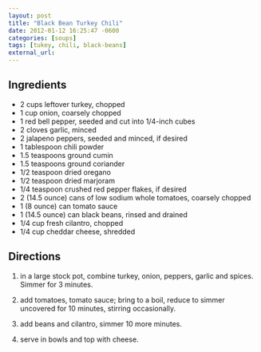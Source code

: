 ```yaml
---
layout: post
title: "Black Bean Turkey Chili"
date: 2012-01-12 16:25:47 -0600
categories: [soups]
tags: [tukey, chili, black-beans]
external_url: 
---
```




## Ingredients

* 2 cups leftover turkey, chopped
* 1 cup onion, coarsely chopped
* 1 red bell pepper, seeded and cut into 1/4-inch cubes
* 2 cloves garlic, minced
* 2 jalapeno peppers, seeded and minced, if desired
* 1 tablespoon chili powder
* 1.5 teaspoons ground cumin
* 1.5 teaspoons ground coriander
* 1/2 teaspoon dried oregano
* 1/2 teaspoon dried marjoram
* 1/4 teaspoon crushed red pepper flakes, if desired
* 2 (14.5 ounce) cans of low sodium whole tomatoes, coarsely chopped
* 1 (8 ounce) can tomato sauce
* 1 (14.5 ounce) can black beans, rinsed and drained
* 1/4 cup fresh cilantro, chopped
* 1/4 cup cheddar cheese, shredded


## Directions

1.  in a large stock pot, combine turkey, onion, peppers, garlic and spices. Simmer for 3 minutes.

1.  add tomatoes, tomato sauce; bring to a boil, reduce to simmer uncovered for 10 minutes, stirring occasionally.

1.  add beans and cilantro, simmer 10 more minutes.

1.  serve in bowls and top with cheese.
